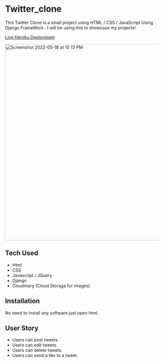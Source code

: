# Twitter_clone
This Twitter Clone is a small project using HTML / CSS / JavaScript Using Django FrameWork . I will be using this to showcase my projects!

[Live Heroku Deployment](https://twitter-clone-app9.herokuapp.com/)

<img width="643" alt="Screenshot 2022-05-18 at 10 13 PM" src="https://user-images.githubusercontent.com/103548184/169188833-a3057b6f-1ed3-4e17-b773-a45153e18ef0.JPG">


## Tech Used
* Html
* CSS
* Javascript / JQuery
* Django
* Cloudinary (Cloud Storage for images)

## Installation

No need to install any software just open html.

## User Story
* Users can post tweets.
* Users can edit tweets.
* Users can delete tweets.
* Users can send a like to a tweet.
